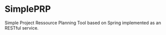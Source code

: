 SimplePRP
=========

Simple Project Ressource Planning Tool based on Spring implemented as an RESTful service.

